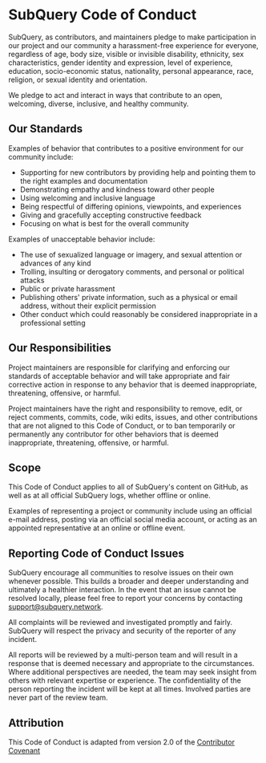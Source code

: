# SubQuery Code of Conduct

SubQuery, as contributors, and maintainers pledge to make participation in our project and our
community a harassment-free experience for everyone, regardless of age, body
size, visible or invisible disability, ethnicity, sex characteristics, gender
identity and expression, level of experience, education, socio-economic status,
nationality, personal appearance, race, religion, or sexual identity
and orientation.

We pledge to act and interact in ways that contribute to an open, welcoming,
diverse, inclusive, and healthy community.

## Our Standards

Examples of behavior that contributes to a positive environment for our
community include:

* Supporting for new contributors by providing help and pointing them to the right examples and documentation 
* Demonstrating empathy and kindness toward other people
* Using welcoming and inclusive language
* Being respectful of differing opinions, viewpoints, and experiences
* Giving and gracefully accepting constructive feedback
* Focusing on what is best for the overall community

Examples of unacceptable behavior include:

* The use of sexualized language or imagery, and sexual attention or
  advances of any kind
* Trolling, insulting or derogatory comments, and personal or political attacks
* Public or private harassment
* Publishing others' private information, such as a physical or email
  address, without their explicit permission
* Other conduct which could reasonably be considered inappropriate in a
  professional setting

## Our Responsibilities

Project maintainers are responsible for clarifying and enforcing our standards of
acceptable behavior and will take appropriate and fair corrective action in
response to any behavior that is deemed inappropriate, threatening, offensive,
or harmful.

Project maintainers have the right and responsibility to remove, edit, or reject
comments, commits, code, wiki edits, issues, and other contributions that are
not aligned to this Code of Conduct, or to ban temporarily or permanently any 
contributor for other behaviors that is deemed inappropriate, threatening, offensive, or harmful.

## Scope

This Code of Conduct applies to all of SubQuery's content on GitHub, as well as at all official SubQuery 
logs, whether offline or online.

Examples of representing a project or community include using an official e-mail address,
posting via an official social media account, or acting as an appointed
representative at an online or offline event.

## Reporting Code of Conduct Issues

SubQuery encourage all communities to resolve issues on their own whenever possible. 
This builds a broader and deeper understanding and ultimately a healthier interaction. 
In the event that an issue cannot be resolved locally, please feel free to report your concerns by 
contacting support@subquery.network. 

All complaints will be reviewed and investigated promptly and fairly. SubQuery will respect the privacy and security of the reporter of any incident.

All reports will be reviewed by a multi-person team and will result in a response that 
is deemed necessary and appropriate to the circumstances. Where additional perspectives are needed, 
the team may seek insight from others with relevant expertise or experience. The confidentiality
of the person reporting the incident will be kept at all times. Involved parties are never part of the review team.

## Attribution

This Code of Conduct is adapted from version 2.0 of the [Contributor Covenant](https://www.contributor-covenant.org/version/2/0/code_of_conduct.html)

